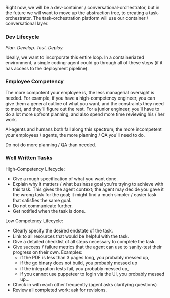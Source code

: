 Right now, we will be a dev-container / conversational-orchestrator, but in the future we will want to move up the abstraction tree, to creating a task-orchestrator. The task-orchestration platform will use our container / conversational layer.

### Dev Lifecycle

*Plan. Develop. Test. Deploy.*

Ideally, we want to incorporate this entire loop. In a containeriazed environment, a single coding-agent could go through all of these steps (if it has access to the deployment pipeline).

### Employee Competency

The more compotent your employee is, the less managerial oversight is needed. For example, if you have a high-competency engineer, you can give them a general outline of what you want, and the constraints they need to meet, and they'll figure out the rest. For a junior engineer, you'll have to do a lot more upfront planning, and also spend more time reviewing his / her work.

AI-agents and humans both fall along this spectrum; the more incompetent your employees / agents, the more planning / QA you'll need to do.

Do not do more planning / QA than needed.

### Well Written Tasks

High-Competency Lifecycle:
- Give a rough specification of what you want done.
- Explain why it matters / what business goal you're trying to achieve with this task. This gives the agent context; the agent may decide you gave it the wrong task for the goal; it might find a much simpler / easier task that satisfies the same goal.
- Do not communicate further.
- Get notified when the task is done.

Low Competency Lifecycle:
- Clearly specify the desired endstate of the task.
- Link to all resources that would be helpful with the task.
- Give a detailed checklist of all steps necessary to complete the task.
- Give success / failure metrics that the agent can use to sanity-test their progress on their own. Examples:
    - if the PDF is less than 3 pages long, you probably messed up,
    - if the go binary does not build, you probably messed up
    - if the integration tests fail, you probably messed up,
    - if you cannot use puppeteer to login via the UI, you probably messed up...
- Check in with each other frequently (agent asks clarifying questions)
- Review all completed work; ask for revisions.

